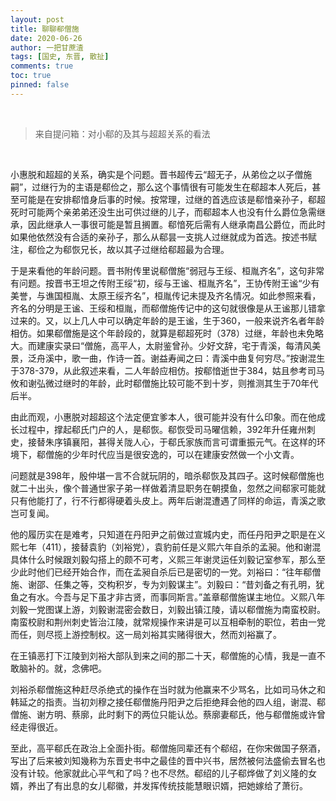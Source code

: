 ```yaml
---
layout: post
title: 聊聊郗僧施
date: 2020-06-26
author: 一把甘蔗渣
tags: [国史, 东晋, 散扯]
comments: true
toc: true
pinned: false
---
```


<br/>

>来自提问箱：对小郗的及其与超超关系的看法

<br/>


小惠脱和超超的关系，确实是个问题。晋书超传云“超无子，从弟俭之以子僧施嗣”，过继行为的主语是郗俭之，那么这个事情很有可能发生在郗超本人死后，甚至可能是在安排郗愔身后事的时候。按常理，过继的首选应该是郗愔亲孙子，郗超死时可能两个亲弟弟还没生出可供过继的儿子，而郗超本人也没有什么爵位急需继承，因此继承人一事很可能是暂且搁置。郗愔死后需有人继承南昌公爵位，而此时如果他依然没有合适的亲孙子，那么从郗昙一支挑人过继就成为首选。按述书赋注，郗俭之为郗恢兄长，故以其子过继给郗超最为合理。

于是来看他的年龄问题。晋书附传里说郗僧施“弱冠与王绥、桓胤齐名”，这句非常有问题。按晋书王坦之传附王绥“初，绥与王谧、桓胤齐名”，王协传附王谧“少有美誉，与谯国桓胤、太原王绥齐名”，桓胤传记未提及齐名情况。如此参照来看，齐名的分明是王谧、王绥和桓胤，而郗僧施传记中的这句就很像是从王谧那儿错拿过来的。又，以上几人中可以确定年龄的是王谧，生于360，一般来说齐名者年龄相仿。如果郗僧施是这个年龄段的，就算是郗超死时（378）过继，年龄也未免略大。而建康实录曰“僧施，高平人，太尉鉴曾孙。少好文辞，宅于青溪，每清风美景，泛舟溪中，歌一曲，作诗一首。谢益寿闻之曰：青溪中曲复何穷尽。”按谢混生于378-379，从此叙述来看，二人年龄应相仿。按郗愔逝世于384，姑且参考司马攸和谢弘微过继时的年龄，此时郗僧施比较可能不到十岁，则推测其生于70年代后半。

由此而观，小惠脱对超超这个法定便宜爹本人，很可能并没有什么印象。而在他成长过程中，撑起郗氏门户的人，是郗恢。郗恢受司马曜信赖，392年升任雍州刺史，接替朱序镇襄阳，甚得关陇人心，于郗氏家族而言可谓重振元气。在这样的环境下，郗僧施的少年时代应当是很安逸的，可以在建康安然做一个小文青。

问题就是398年，殷仲堪一言不合就玩阴的，暗杀郗恢及其四子。这时候郗僧施也就二十出头，像个普通世家子弟一样做着清显职务在朝摸鱼，忽然之间郗家可能就只有他能打了，行不行都得硬着头皮上。两年后谢混遭遇了同样的命运，青溪之歌岂可复闻。

他的履历实在是难考，只知道在丹阳尹之前做过宣城内史，而任丹阳尹之职是在义熙七年（411），接替袁豹（刘裕党），袁豹前任是义熙六年自杀的孟昶。他和谢混具体什么时候跟刘毅勾搭上的颇不可考，义熙三年谢灵运任刘毅记室参军，那么至少此时他们已经开始合作，而在孟昶自杀后已是密切的一党。刘裕曰：“往年郗僧施、谢邵、任集之等，交构积岁，专为刘毅谋主”。刘毅曰：“昔刘备之有孔明，犹鱼之有水。今吾与足下虽才非古贤，而事同斯言。”盖章郗僧施谋主地位。义熙八年刘毅一党图谋上游，刘毅谢混密会数日，刘毅出镇江陵，请以郗僧施为南蛮校尉。南蛮校尉和荆州刺史皆治江陵，就常规操作来讲是可以互相牵制的职位，若由一党而任，则尽揽上游控制权。这一局刘裕其实赌得很大，然而刘裕赢了。

在王镇恶打下江陵到刘裕大部队到来之间的那二十天，郗僧施的心情，我是一直不敢脑补的。就，念佛吧。

刘裕杀郗僧施这种赶尽杀绝式的操作在当时就为他赢来不少骂名，比如司马休之和韩延之的指责。当初刘穆之接任郗僧施丹阳尹之后拒绝拜会他的四人组，谢混、郗僧施、谢方明、蔡廓，此时剩下的两位只能认怂。蔡廓妻郗氏，他与郗僧施或许曾经走得很近。

至此，高平郗氏在政治上全面扑街。郗僧施同辈还有个郗绍，在你宋做国子祭酒，写出了后来被刘知幾称为东晋史书中之最佳的晋中兴书，居然被何法盛偷去冒名也没有计较。他家就此心平气和了吗？也不尽然。郗绍的儿子郗烨做了刘义隆的女婿，养出了有出息的女儿郗徽，并发挥传统技能慧眼识婿，把她嫁给了萧衍。

<br/>
